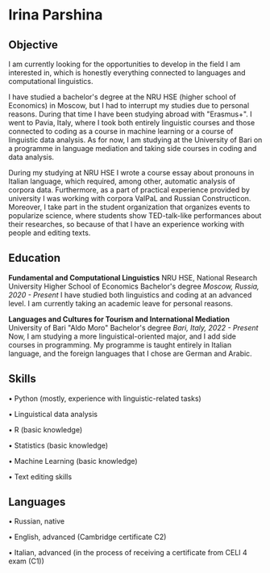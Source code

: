 # Irina Parshina

## Objective

I am currently looking for the opportunities to develop in the field I am interested in, which is honestly everything connected to languages and computational linguistics.

I have studied a bachelor's degree at the NRU HSE (higher school of Economics) in Moscow, but I had to interrupt my studies due to personal reasons. During that time I have been studying abroad with "Erasmus+". I went to Pavia, Italy, where I took both entirely linguistic courses and those connected to coding as a course in machine learning or a course of linguistic data analysis.
As for now, I am studying at the University of Bari on a programme in language mediation and taking side courses in coding and data analysis.

During my studying at NRU HSE I wrote a course essay about pronouns in Italian language, which required, among other, automatic analysis of corpora data. Furthermore, as a part of practical experience provided by university I was working with corpora ValPaL and Russian Constructicon.
Moreover, I take part in the student organization that organizes events to popularize science, where students show TED-talk-like performances about their researches, so because of that I have an experience working with people and editing texts.

## Education

**Fundamental and Computational Linguistics**
NRU HSE, National Research University Higher School of Economics
Bachelor's degree
*Moscow, Russia, 2020 - Present*
I have studied both linguistics and coding at an advanced level. I am currently taking an academic leave for personal reasons.
            
**Languages and Cultures for Tourism and International Mediation**
University of Bari "Aldo Moro"
Bachelor's degree
*Bari, Italy, 2022 - Present*
Now, I am studying a more linguistical-oriented major, and I add side courses in programming. My programme is taught entirely in Italian language, and the foreign languages that I chose are German and Arabic.

## Skills

• Python (mostly, experience with linguistic-related tasks)
            
• Linguistical data analysis
            
• R (basic knowledge)
            
• Statistics (basic knowledge)
            
• Machine Learning (basic knowledge)
            
• Text editing skills

## Languages

• Russian, native 
            
• English, advanced (Cambridge certificate C2)
            
• Italian, advanced (in the process of receiving a certificate from CELI 4 exam (C1))
